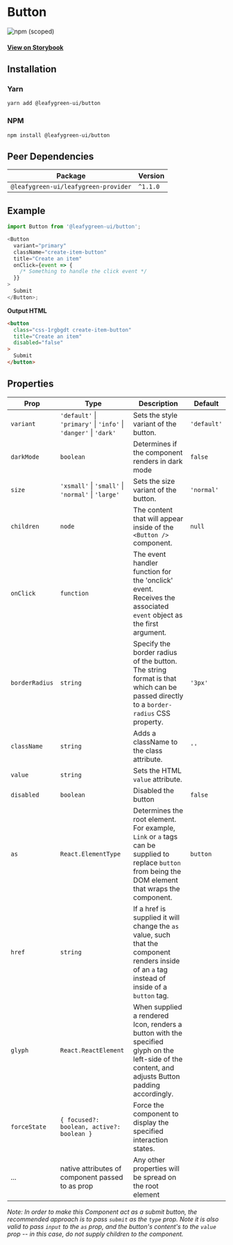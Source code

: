 # Button

![npm (scoped)](https://img.shields.io/npm/v/@leafygreen-ui/button.svg)

#### [View on Storybook](https://mongodb.github.io/leafygreen-ui/?path=/story/buttons--default)

## Installation

### Yarn

```shell
yarn add @leafygreen-ui/button
```

### NPM

```shell
npm install @leafygreen-ui/button
```

## Peer Dependencies

| Package                              | Version  |
| ------------------------------------ | -------- |
| `@leafygreen-ui/leafygreen-provider` | `^1.1.0` |

## Example

```js
import Button from '@leafygreen-ui/button';

<Button
  variant="primary"
  className="create-item-button"
  title="Create an item"
  onClick={event => {
    /* Something to handle the click event */
  }}
>
  Submit
</Button>;
```

**Output HTML**

```html
<button
  class="css-1rgbgdt create-item-button"
  title="Create an item"
  disabled="false"
>
  Submit
</button>
```

## Properties

| Prop           | Type                                                             | Description                                                                                                                                           | Default     |
| -------------- | ---------------------------------------------------------------- | ----------------------------------------------------------------------------------------------------------------------------------------------------- | ----------- |
| `variant`      | `'default'` \| `'primary'` \| `'info'` \| `'danger'` \| `'dark'` | Sets the style variant of the button.                                                                                                                 | `'default'` |
| `darkMode`     | `boolean`                                                        | Determines if the component renders in dark mode                                                                                                      | `false`     |
| `size`         | `'xsmall'` \| `'small'` \| `'normal'` \| `'large'`               | Sets the size variant of the button.                                                                                                                  | `'normal'`  |
| `children`     | `node`                                                           | The content that will appear inside of the `<Button />` component.                                                                                    | `null`      |
| `onClick`      | `function`                                                       | The event handler function for the 'onclick' event. Receives the associated `event` object as the first argument.                                     |             |
| `borderRadius` | `string`                                                         | Specify the border radius of the button. The string format is that which can be passed directly to a `border-radius` CSS property.                    | `'3px'`     |
| `className`    | `string`                                                         | Adds a className to the class attribute.                                                                                                              | `''`        |
| `value`        | `string`                                                         | Sets the HTML `value` attribute.                                                                                                                      |             |
| `disabled`     | `boolean`                                                        | Disabled the button                                                                                                                                   | `false`     |
| `as`           | `React.ElementType`                                              | Determines the root element. For example, `Link` or `a` tags can be supplied to replace `button` from being the DOM element that wraps the component. | `button`    |
| `href`         | `string`                                                         | If a href is supplied it will change the `as` value, such that the component renders inside of an `a` tag instead of inside of a `button` tag.        |             |
| `glyph`        | `React.ReactElement`                                             | When supplied a rendered Icon, renders a button with the specified glyph on the left-side of the content, and adjusts Button padding accordingly.     |             |
| `forceState`   | `{ focused?: boolean, active?: boolean }`                        | Force the component to display the specified interaction states.                                                                                      |             |
| ...            | native attributes of component passed to as prop                 | Any other properties will be spread on the root element                                                                                               |             |

_Note: In order to make this Component act as a submit button, the recommended approach is to pass `submit` as the `type` prop. Note it is also valid to pass `input` to the `as` prop, and the button's content's to the `value` prop -- in this case, do not supply children to the component._
